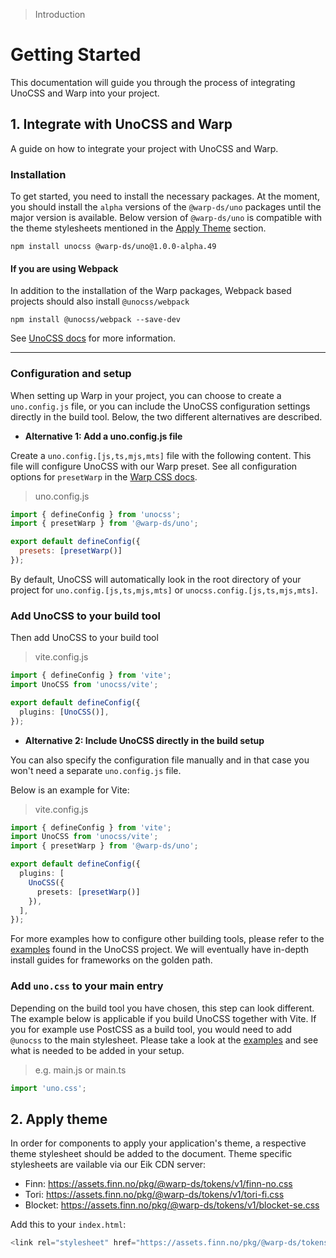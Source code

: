 > Introduction

# Getting Started

This documentation will guide you through the process of integrating UnoCSS and Warp into your project.

## 1. Integrate with UnoCSS and Warp

A guide on how to integrate your project with UnoCSS and Warp.

### Installation

To get started, you need to install the necessary packages. At the moment, you should install the `alpha` versions of the `@warp-ds/uno` packages until the major version is available.
Below version of `@warp-ds/uno` is compatible with the theme stylesheets mentioned in the [Apply Theme](#_2-apply-theme) section.

```shell
npm install unocss @warp-ds/uno@1.0.0-alpha.49
```

#### If you are using Webpack

In addition to the installation of the Warp packages, Webpack based projects should also install `@unocss/webpack`

```shell
npm install @unocss/webpack --save-dev
```

See [UnoCSS docs](https://unocss.dev/integrations/webpack) for more information.

---

### Configuration and setup

When setting up Warp in your project, you can choose to create a `uno.config.js` file, or you can include the UnoCSS configuration settings directly in the build tool. Below, the two different alternatives are described.

- **Alternative 1: Add a uno.config.js file**

Create a `uno.config.[js,ts,mjs,mts]` file with the following content. This file will configure UnoCSS with our Warp preset. See all configuration options for `presetWarp` in the [Warp CSS docs](/plugin-api).

> uno.config.js

```js
import { defineConfig } from 'unocss';
import { presetWarp } from '@warp-ds/uno';

export default defineConfig({ 
  presets: [presetWarp()]
});
```

By default, UnoCSS will automatically look in the root directory of your project for `uno.config.[js,ts,mjs,mts]` or `unocss.config.[js,ts,mjs,mts]`.

### Add UnoCSS to your build tool

Then add UnoCSS to your build tool

> vite.config.js

```ts
import { defineConfig } from 'vite';
import UnoCSS from 'unocss/vite';

export default defineConfig({
  plugins: [UnoCSS()],
});
```

- **Alternative 2: Include UnoCSS directly in the build setup**

You can also specify the configuration file manually and in that case you won't need a separate `uno.config.js` file.

Below is an example for Vite:

> vite.config.js

```ts
import { defineConfig } from 'vite';
import UnoCSS from 'unocss/vite';
import { presetWarp } from '@warp-ds/uno';

export default defineConfig({
  plugins: [
    UnoCSS({
      presets: [presetWarp()]
    }),
  ],
});
```

For more examples how to configure other building tools, please refer to the [examples](https://github.com/unocss/unocss/tree/main/examples) found in the UnoCSS project. We will eventually have in-depth install guides for frameworks on the golden path.

### Add `uno.css` to your main entry

Depending on the build tool you have chosen, this step can look different. The example below is applicable if you build UnoCSS together with Vite. If you for example use PostCSS as a build tool, you would need to add `@unocss` to the main stylesheet. Please take a look at the [examples](https://github.com/unocss/unocss/tree/main/examples) and see what is needed to be added in your setup.

> e.g. main.js or main.ts

```js
import 'uno.css';
```

## 2. Apply theme

In order for components to apply your application's theme, a respective theme stylesheet should be added to the document. Theme specific stylesheets are vailable via our Eik CDN server:

- Finn: https://assets.finn.no/pkg/@warp-ds/tokens/v1/finn-no.css
- Tori: https://assets.finn.no/pkg/@warp-ds/tokens/v1/tori-fi.css
- Blocket: https://assets.finn.no/pkg/@warp-ds/tokens/v1/blocket-se.css

Add this to your `index.html`:

```js
<link rel="stylesheet" href="https://assets.finn.no/pkg/@warp-ds/tokens/v1/finn-no.css">
```
